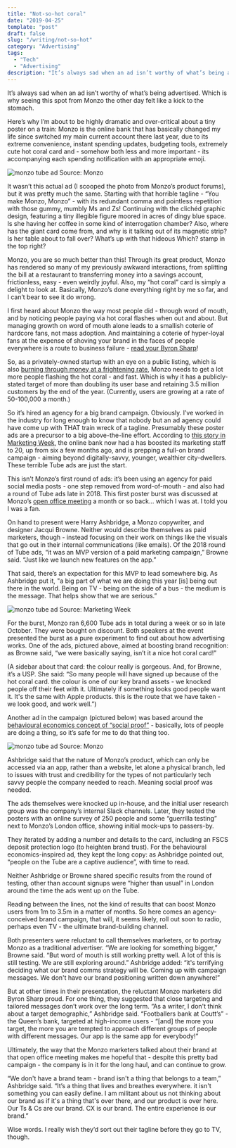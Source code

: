```yaml
---
title: "Not-so-hot coral"
date: "2019-04-25"
template: "post"
draft: false
slug: "/writing/not-so-hot"
category: "Advertising"
tags:
  - "Tech"
  - "Advertising"
description: "It’s always sad when an ad isn’t worthy of what’s being advertised. Which is why seeing this spot from Monzo the other day felt like a kick to the stomach."
---
```


It’s always sad when an ad isn’t worthy of what’s being advertised. Which is why seeing this spot from Monzo the other day felt like a kick to the stomach.

Here’s why I’m about to be highly dramatic and over-critical about a tiny poster on a train: Monzo is the online bank that has basically changed my life since switched my main current account there last year, due to its extreme convenience, instant spending updates, budgeting tools, extremely cute hot coral card and - somehow both less and more important - its accompanying each spending notification with an appropriate emoji. 

![monzo tube ad](/media/not-so-hot-1.png)
Source: Monzo

It wasn’t this actual ad (I scooped the photo from Monzo’s product forums), but it was pretty much the same. Starting with that horrible tagline - “You make Monzo, Monzo” - with its redundant comma and pointless repetition with those gummy, mumbly Ms and Zs! Continuing with the clichéd graphic design, featuring a tiny illegible figure moored in acres of dingy blue space. Is she having her coffee in some kind of interrogation chamber? Also, where has the giant card come from, and why is it talking out of its magnetic strip? Is her table about to fall over? What’s up with that hideous Which? stamp in the top right?

Monzo, you are so much better than this! Through its great product, Monzo has rendered so many of my previously awkward interactions, from splitting the bill at a restaurant to transferring money into a savings account, frictionless, easy - even weirdly joyful. Also, my “hot coral” card is simply a delight to look at. Basically, Monzo’s done everything right by me so far, and I can’t bear to see it do wrong.

I first heard about Monzo the way most people did - through word of mouth, and by noticing people paying via hot coral flashes when out and about. But managing growth on word of mouth alone leads to a smallish coterie of hardcore fans, not mass adoption. And maintaining a coterie of hyper-loyal fans at the expense of shoving your brand in the faces of people everywhere is a route to business failure - [read your Byron Sharp](https://byronsharp.wordpress.com/2011/03/26/mental-availability-is-not-awareness-brand-salience-is-not-awareness/)! 

So, as a privately-owned startup with an eye on a public listing, which is also [burning through money at a frightening rate](https://www.forbes.com/sites/oliversmith/2018/10/31/with-a-fresh-billion-dollar-valuation-monzo-is-already-planning-a-2019-funding-round-to-enter-the-us/), Monzo needs to get a lot more people flashing the hot coral - and fast. Which is why it has a publicly-stated target of more than doubling its user base and retaining 3.5 million customers by the end of the year. (Currently, users are growing at a rate of 50-100,000 a month.)

So it’s hired an agency for a big brand campaign. Obviously. I’ve worked in the industry for long enough to know that nobody but an ad agency could have come up with THAT train wreck of a tagline. Presumably these poster ads are a precursor to a big above-the-line effort. According to [this story in Marketing Week](https://www.marketingweek.com/2019/03/20/monzo-first-ad-campaign/?cmpid=em~newsletter~weekly_news~n~n&utm_medium=em&utm_source=newsletter&utm_campaign=weekly_news&eid=7745762&sid=MW0001&adg=09480C95-47E9-47BF-AE89-BE3BD9ECBE58), the online bank now had a has boosted its marketing staff to 20, up from six a few months ago, and is prepping a full-on brand campaign - aiming beyond digitally-savvy, younger, wealthier city-dwellers. These terrible Tube ads are just the start.

This isn’t Monzo’s first round of ads: it’s been using an agency for paid social media posts - one step removed from word-of-mouth - and also had a round of Tube ads late in 2018. This first poster burst was discussed at Monzo’s [open office meeting](https://www.eventbrite.co.uk/o/monzo-13743735386) a month or so back… which I was at. I told you I was a fan.

On hand to present were Harry Ashbridge, a Monzo copywriter, and designer Jacqui Browne. Neither would describe themselves as paid marketers, though - instead focusing on their work on things like the visuals that go out in their internal communications (like emails). Of the 2018 round of Tube ads, “it was an MVP version of a paid marketing campaign,” Browne said. “Just like we launch new features on the app.”

That said, there’s an expectation for this MVP to lead somewhere big. As Ashbridge put it, "a big part of what we are doing this year [is] being out there in the world. Being on TV - being on the side of a bus - the medium is the message. That helps show that we are serious.”

![monzo tube ad](/media/not-so-hot-2.png)
Source: Marketing Week

For the burst, Monzo ran 6,600 Tube ads in total during a week or so in late October. They were bought on discount. Both speakers at the event presented the burst as a pure experiment to find out about how advertising works. One of the ads, pictured above, aimed at boosting brand recognition: as Browne said, “we were basically saying, isn’t it a nice hot coral card!” 

(A sidebar about that card: the colour really is gorgeous. And, for Browne, it’s a USP. She said: “So many people will have signed up because of the hot coral card. the colour is one of our key brand assets - we knocked people off their feet with it. Ultimately if something looks good people want it. It's the same with Apple products. this is the route that we have taken - we look good, and work well.”)

Another ad in the campaign (pictured below) was based around the [behavioural economics concept of “social proof”](https://www.behavioraleconomics.com/resources/mini-encyclopedia-of-be/social-proof/) - basically, lots of people are doing a thing, so it’s safe for me to do that thing too.

![monzo tube ad](/media/not-so-hot-3.png)
Source: Monzo

Ashbridge said that the nature of Monzo’s product, which can only be accessed via an app, rather than a website, let alone a physical branch, led to issues with trust and credibility for the types of not particularly tech savvy people the company needed to reach. Meaning social proof was needed.

The ads themselves were knocked up in-house, and the initial user research group was the company’s internal Slack channels. Later, they tested the posters with an online survey of 250 people and some “guerrilla testing” next to Monzo’s London office, showing initial mock-ups to passers-by.

They iterated by adding a number and details to the card, including an FSCS deposit protection logo (to heighten brand trust). For the behavioural economics-inspired ad, they kept the long copy: as Ashbridge pointed out, “people on the Tube are a captive audience”, with time to read.

Neither Ashbridge or Browne shared specific results from the round of testing, other than account signups were “higher than usual” in London around the time the ads went up on the Tube.

Reading between the lines, not the kind of results that can boost Monzo users from 1m to 3.5m in a matter of months. So here comes an agency-conceived brand campaign, that will, it seems likely, roll out soon to radio, perhaps even TV - the ultimate brand-building channel.

Both presenters were reluctant to call themselves marketers, or to portray Monzo as a traditional advertiser. “We are looking for something bigger,” Browne said. “But word of mouth is still working pretty well. A lot of this is still testing. We are still exploring around.” Ashbridge added: “it's terrifying deciding what our brand comms strategy will be. Coming up with campaign messages. We don't have our brand positioning written down anywhere!”

But at other times in their presentation, the reluctant Monzo marketers did Byron Sharp proud. For one thing, they suggested that close targeting and tailored messages don’t work over the long term.  “As a writer, I don't think about a target demographic,” Ashbridge said. “Footballers bank at Coutt’s” - the Queen’s bank, targeted at high-income users - “[and] the more you target, the more you are tempted to approach different groups of people with different messages. Our app is the same app for everybody!”

Ultimately, the way that the Monzo marketers talked about their brand at that open office meeting makes me hopeful that - despite this pretty bad campaign - the company is in it for the long haul, and can continue to grow.

“We don't have a brand team - brand isn't a thing that belongs to a team,” Ashbridge said. “It’s a thing that lives and breathes everywhere. it isn't something you can easily define. I am militant about us not thinking about our brand as if it's a thing that's over there, and our product is over here. Our Ts & Cs are our brand. CX is our brand. The entire experience is our brand.”

Wise words. I really wish they’d sort out their tagline before they go to TV, though.
